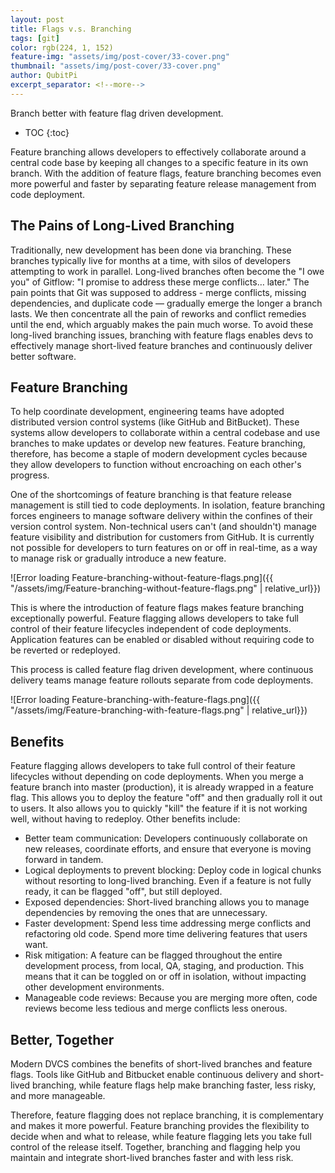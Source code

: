 ```yaml
---
layout: post
title: Flags v.s. Branching
tags: [git]
color: rgb(224, 1, 152)
feature-img: "assets/img/post-cover/33-cover.png"
thumbnail: "assets/img/post-cover/33-cover.png"
author: QubitPi
excerpt_separator: <!--more-->
---
```


Branch better with feature flag driven development.

<!--more-->

* TOC
{:toc}

Feature branching allows developers to effectively collaborate around a central code base by keeping all changes to a
specific feature in its own branch. With the addition of feature flags, feature branching becomes even more powerful and
faster by separating feature release management from code deployment.

## The Pains of Long-Lived Branching

Traditionally, new development has been done via branching. These branches typically live for months at a time, with
silos of developers attempting to work in parallel. Long-lived branches often become the "I owe you" of Gitflow: "I
promise to address these merge conflicts… later." The pain points that Git was supposed to address - merge conflicts,
missing dependencies, and duplicate code — gradually emerge the longer a branch lasts. We then concentrate all the pain
of reworks and conflict remedies until the end, which arguably makes the pain much worse. To avoid these long-lived
branching issues, branching with feature flags enables devs to effectively manage short-lived feature branches and
continuously deliver better software.

## Feature Branching

To help coordinate development, engineering teams have adopted distributed version control systems (like GitHub and
BitBucket). These systems allow developers to collaborate within a central codebase and use branches to make updates or
develop new features. Feature branching, therefore, has become a staple of modern development cycles because they allow
developers to function without encroaching on each other's progress.

One of the shortcomings of feature branching is that feature release management is still tied to code deployments. In
isolation, feature branching forces engineers to manage software delivery within the confines of their version control
system. Non-technical users can't (and shouldn't) manage feature visibility and distribution for customers from GitHub.
It is currently not possible for developers to turn features on or off in real-time, as a way to manage risk or
gradually introduce a new feature.

![Error loading Feature-branching-without-feature-flags.png]({{ "/assets/img/Feature-branching-without-feature-flags.png" | relative_url}})

This is where the introduction of feature flags makes feature branching exceptionally powerful. Feature flagging allows
developers to take full control of their feature lifecycles independent of code deployments. Application features can be
enabled or disabled without requiring code to be reverted or redeployed.

This process is called feature flag driven development, where continuous delivery teams manage feature rollouts separate
from code deployments.

![Error loading Feature-branching-with-feature-flags.png]({{ "/assets/img/Feature-branching-with-feature-flags.png" | relative_url}})

## Benefits

Feature flagging allows developers to take full control of their feature lifecycles without depending on code
deployments. When you merge a feature branch into master (production), it is already wrapped in a feature flag. This
allows you to deploy the feature "off" and then gradually roll it out to users. It also allows you to quickly "kill" the
feature if it is not working well, without having to redeploy. Other benefits include:

* Better team communication: Developers continuously collaborate on new releases, coordinate efforts, and ensure that
  everyone is moving forward in tandem.
* Logical deployments to prevent blocking: Deploy code in logical chunks without resorting to long-lived branching. Even
  if a feature is not fully ready, it can be flagged "off", but still deployed.
* Exposed dependencies: Short-lived branching allows you to manage dependencies by removing the ones that are
  unnecessary.
* Faster development: Spend less time addressing merge conflicts and refactoring old code. Spend more time delivering
  features that users want.
* Risk mitigation: A feature can be flagged throughout the entire development process, from local, QA, staging, and
  production. This means that it can be toggled on or off in isolation, without impacting other development
  environments.
* Manageable code reviews: Because you are merging more often, code reviews become less tedious and merge conflicts less
  onerous.

## Better, Together

Modern DVCS combines the benefits of short-lived branches and feature flags. Tools like GitHub and Bitbucket enable
continuous delivery and short-lived branching, while feature flags help make branching faster, less risky, and more
manageable.

Therefore, feature flagging does not replace branching, it is complementary and makes it more powerful. Feature
branching provides the flexibility to decide when and what to release, while feature flagging lets you take full control
of the release itself. Together, branching and flagging help you maintain and integrate short-lived branches faster and
with less risk.
